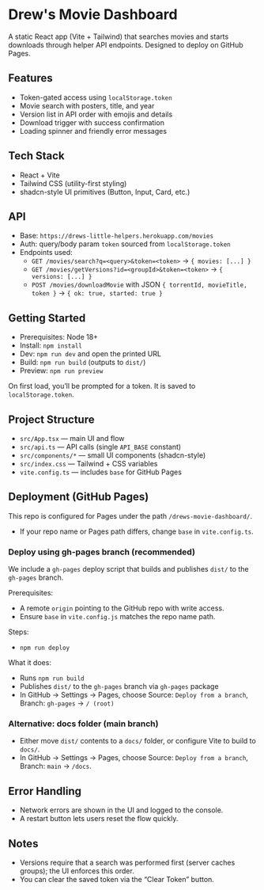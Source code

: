 # Drew's Movie Dashboard

A static React app (Vite + Tailwind) that searches movies and starts downloads through helper API endpoints. Designed to deploy on GitHub Pages.

## Features

- Token-gated access using `localStorage.token`
- Movie search with posters, title, and year
- Version list in API order with emojis and details
- Download trigger with success confirmation
- Loading spinner and friendly error messages

## Tech Stack

- React + Vite
- Tailwind CSS (utility-first styling)
- shadcn-style UI primitives (Button, Input, Card, etc.)

## API

- Base: `https://drews-little-helpers.herokuapp.com/movies`
- Auth: query/body param `token` sourced from `localStorage.token`
- Endpoints used:
  - `GET /movies/search?q=<query>&token=<token>` → `{ movies: [...] }`
  - `GET /movies/getVersions?id=<groupId>&token=<token>` → `{ versions: [...] }`
  - `POST /movies/downloadMovie` with JSON `{ torrentId, movieTitle, token }` → `{ ok: true, started: true }`

## Getting Started

- Prerequisites: Node 18+
- Install: `npm install`
- Dev: `npm run dev` and open the printed URL
- Build: `npm run build` (outputs to `dist/`)
- Preview: `npm run preview`

On first load, you’ll be prompted for a token. It is saved to `localStorage.token`.

## Project Structure

- `src/App.tsx` — main UI and flow
- `src/api.ts` — API calls (single `API_BASE` constant)
- `src/components/*` — small UI components (shadcn-style)
- `src/index.css` — Tailwind + CSS variables
- `vite.config.ts` — includes `base` for GitHub Pages

## Deployment (GitHub Pages)

This repo is configured for Pages under the path `/drews-movie-dashboard/`.

- If your repo name or Pages path differs, change `base` in `vite.config.ts`.

### Deploy using gh-pages branch (recommended)

We include a `gh-pages` deploy script that builds and publishes `dist/` to the `gh-pages` branch.

Prerequisites:

- A remote `origin` pointing to the GitHub repo with write access.
- Ensure `base` in `vite.config.js` matches the repo name path.

Steps:

- `npm run deploy`

What it does:

- Runs `npm run build`
- Publishes `dist/` to the `gh-pages` branch via `gh-pages` package
- In GitHub → Settings → Pages, choose Source: `Deploy from a branch`, Branch: `gh-pages` → `/ (root)`

### Alternative: docs folder (main branch)

- Either move `dist/` contents to a `docs/` folder, or configure Vite to build to `docs/`.
- In GitHub → Settings → Pages, choose Source: `Deploy from a branch`, Branch: `main` → `/docs`.

## Error Handling

- Network errors are shown in the UI and logged to the console.
- A restart button lets users reset the flow quickly.

## Notes

- Versions require that a search was performed first (server caches groups); the UI enforces this order.
- You can clear the saved token via the “Clear Token” button.
